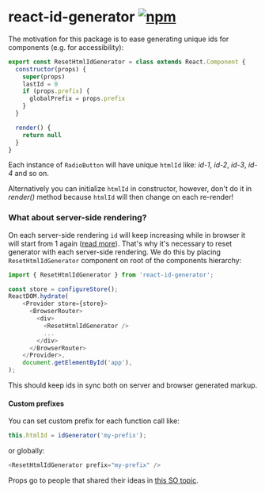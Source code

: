 # react-id-generator [![npm][npm-badge]](https://www.npmjs.com/package/react-id-generator)

The motivation for this package is to ease generating unique ids for components (e.g. for accessibility):


```javascript
export const ResetHtmlIdGenerator = class extends React.Component {
  constructor(props) {
    super(props)
    lastId = 0
    if (props.prefix) {
      globalPrefix = props.prefix
    }
  }

  render() {
    return null
  }
}
```

Each instance of `RadioButton` will have unique `htmlId` like: *id-1*, *id-2*, *id-3*, *id-4* and so on.

Alternatively you can initialize `htmlId` in constructor, however, don't do it in *render()* method because
`htmlId` will then change on each re-render!


### What about server-side rendering?

On each server-side rendering `id` will keep increasing while in browser it will start from 1 again
([read more](https://stackoverflow.com/a/45066550/4443323)). That's why it's necessary to reset generator with each server-side rendering. We do this by placing `ResetHtmlIdGenerator` component on root of the components hierarchy:

```javascript
import { ResetHtmlIdGenerator } from 'react-id-generator';

const store = configureStore();
ReactDOM.hydrate(
    <Provider store={store}>
      <BrowserRouter>
        <div>
          <ResetHtmlIdGenerator />
          ...
        </div>
      </BrowserRouter>
    </Provider>,
    document.getElementById('app'),
);
```

This should keep ids in sync both on server and browser generated markup.

#### Custom prefixes

You can set custom prefix for each function call like:

```javascript
this.htmlId = idGenerator('my-prefix');
```

or globally:

```javascript
<ResetHtmlIdGenerator prefix="my-prefix" />
```

Props go to people that shared their ideas in [this SO topic](https://stackoverflow.com/q/29420835/4443323).

[npm-badge]: https://badge.fury.io/js/react-id-generator.svg